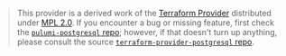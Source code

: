 > This provider is a derived work of the [Terraform Provider](https://github.com/cyrilgdn/terraform-provider-postgresql)
> distributed under [MPL 2.0](https://www.mozilla.org/en-US/MPL/2.0/). If you encounter a bug or missing feature,
> first check the [`pulumi-postgresql` repo](https://github.com/pulumi/pulumi-postgresql/issues); however, if that doesn't turn up anything,
> please consult the source [`terraform-provider-postgresql` repo](https://github.com/cyrilgdn/terraform-provider-postgresql/issues).